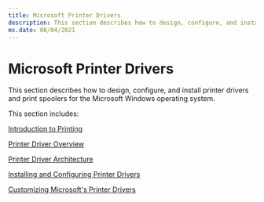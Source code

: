```yaml
---
title: Microsoft Printer Drivers
description: This section describes how to design, configure, and install printer drivers and print spoolers for the Microsoft Windows operating system.
ms.date: 08/04/2021
---
```


# Microsoft Printer Drivers

This section describes how to design, configure, and install printer drivers and print spoolers for the Microsoft Windows operating system.

This section includes:

[Introduction to Printing](introduction-to-printing.md)

[Printer Driver Overview](printer-driver-overview.md)

[Printer Driver Architecture](printer-driver-architecture.md)

[Installing and Configuring Printer Drivers](installing-and-configuring-printer-drivers.md)

[Customizing Microsoft's Printer Drivers](customizing-microsoft-s-printer-drivers.md)
